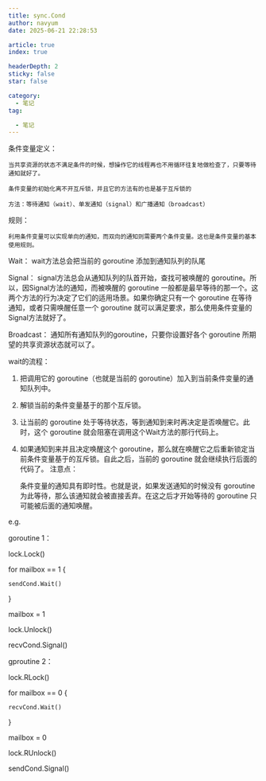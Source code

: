 ```yaml
---
title: sync.Cond
author: navyum
date: 2025-06-21 22:28:53

article: true
index: true

headerDepth: 2
sticky: false
star: false

category:
  - 笔记
tag:

  - 笔记
---
```


条件变量定义：

    当共享资源的状态不满足条件的时候，想操作它的线程再也不用循环往复地做检查了，只要等待通知就好了。

    条件变量的初始化离不开互斥锁，并且它的方法有的也是基于互斥锁的

    方法：等待通知（wait）、单发通知（signal）和广播通知（broadcast）

规则：

    利用条件变量可以实现单向的通知，而双向的通知则需要两个条件变量。这也是条件变量的基本使用规则。


Wait： wait方法总会把当前的 goroutine 添加到通知队列的队尾

Signal： signal方法总会从通知队列的队首开始，查找可被唤醒的 goroutine。所以，因Signal方法的通知，而被唤醒的 goroutine 一般都是最早等待的那一个。这两个方法的行为决定了它们的适用场景。如果你确定只有一个 goroutine 在等待通知，或者只需唤醒任意一个 goroutine 就可以满足要求，那么使用条件变量的Signal方法就好了。

Broadcast： 通知所有通知队列的goroutine，只要你设置好各个 goroutine 所期望的共享资源状态就可以了。

wait的流程：

1. 把调用它的 goroutine（也就是当前的 goroutine）加入到当前条件变量的通知队列中。
2. 解锁当前的条件变量基于的那个互斥锁。
3. 让当前的 goroutine 处于等待状态，等到通知到来时再决定是否唤醒它。此时，这个 goroutine 就会阻塞在调用这个Wait方法的那行代码上。
4. 如果通知到来并且决定唤醒这个 goroutine，那么就在唤醒它之后重新锁定当前条件变量基于的互斥锁。自此之后，当前的 goroutine 就会继续执行后面的代码了。
注意点：

    条件变量的通知具有即时性。也就是说，如果发送通知的时候没有 goroutine 为此等待，那么该通知就会被直接丢弃。在这之后才开始等待的 goroutine 只可能被后面的通知唤醒。


e.g.

goroutine 1：

lock.Lock()

for mailbox == 1 { 

    sendCond.Wait()

}

mailbox = 1

lock.Unlock()

recvCond.Signal()

gproutine 2：

lock.RLock()

for mailbox == 0 { 

    recvCond.Wait()

}

mailbox = 0

lock.RUnlock()

sendCond.Signal()

